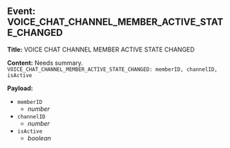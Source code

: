 ## Event: VOICE_CHAT_CHANNEL_MEMBER_ACTIVE_STATE_CHANGED

**Title:** VOICE CHAT CHANNEL MEMBER ACTIVE STATE CHANGED

**Content:**
Needs summary.
`VOICE_CHAT_CHANNEL_MEMBER_ACTIVE_STATE_CHANGED: memberID, channelID, isActive`

**Payload:**
- `memberID`
  - *number*
- `channelID`
  - *number*
- `isActive`
  - *boolean*